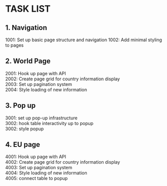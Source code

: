 # TASK LIST

## 1. Navigation
1001: Set up basic page structure and navigation
1002: Add minimal styling to pages  

## 2. World Page
2001: Hook up page with API  
2002: Create page grid for country information display  
2003: Set up pagination system  
2004: Style loading of new information  

## 3. Pop up
3001: set up pop-up infrastructure  
3002: hook table interactivity  up to popup  
3002: style popup  

## 4. EU page
4001: Hook up page with API  
4002: Create page grid for country information display  
4003: Set up pagination system  
4004: Style loading of new information  
4005: connect table to popup  